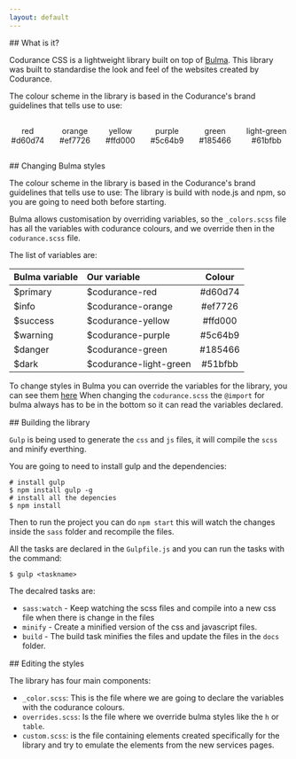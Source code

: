 ```yaml
---
layout: default
---
```


<div class="codurance-header" markdown="1">
## What is it?
</div>

Codurance CSS is a lightweight library built on top of [Bulma](https://bulma.io).
This library was built to standardise the look and feel of the websites created by Codurance.

The colour scheme in the library is based in the Codurance's brand guidelines that tells use to use:

<div class="columns" style="text-align: center; margin-top: 15px;">
    <div class="column is-2">
        <div class="circle" style="background-color: #d60d74;"></div>
        <p>red<br/> #d60d74</p>
    </div>
    <div class="column is-2">
        <div class="circle" style="background-color: #ef7726;"></div>
        <p>orange<br/> #ef7726</p>
    </div>
    <div class="column is-2">
        <div class="circle" style="background-color: #ffd000;"></div>
        <p>yellow<br/> #ffd000</p>
    </div>
    <div class="column is-2">
        <div class="circle" style="background-color: #5c64b9;"></div>
        <p>purple<br/> #5c64b9</p>
    </div>
    <div class="column is-2">
        <div class="circle" style="background-color: #185466;"></div>
        <p>green<br/> #185466</p>
    </div>
    <div class="column is-2">
        <div class="circle" style="background-color: #61bfbb;"></div>
        <p>light-green<br/> #61bfbb</p>
    </div>
</div>

<div class="codurance-header" style="margin-top: 15px;" markdown="1">
## Changing Bulma styles
</div>

The colour scheme in the library is based in the Codurance's brand guidelines that tells use to use:
The library is build with node.js and npm, so you are going to need both before starting. 

Bulma allows customisation by overriding variables, so the `_colors.scss` file has all the variables with codurance colours,
and we override then in the `codurance.scss` file. 

The list of variables are: 

| Bulma variable | Our variable | Colour |
| :--- | :--- | :---: |
| $primary | $codurance-red | #d60d74 |
| $info | $codurance-orange | #ef7726 |
| $success | $codurance-yellow | #ffd000 |
| $warning | $codurance-purple | #5c64b9 |
| $danger | $codurance-green | #185466 |
| $dark | $codurance-light-green | #51bfbb |

To change styles in Bulma you can override the variables for the library, you can see them [here](https://bulma.io/documentation/customize/variables/) 
When changing the `codurance.scss` the `@import` for bulma always has to be in the bottom so it can read the variables declared. 

<div class="codurance-header" style="margin-top: 15px;" markdown="1">
## Building the library
</div>

`Gulp` is being used to generate the `css` and `js` files, it will compile the `scss` and minify everthing. 

You are going to need to install gulp and the dependencies:
```shell
# install gulp
$ npm install gulp -g
# install all the depencies
$ npm install
```

Then to run the project you can do `npm start` this will watch the changes inside the `sass` folder and recompile the files. 

All the tasks are declared in the `Gulpfile.js` and you can run the tasks with the command:
```shell
$ gulp <taskname>
```

The decalred tasks are: 

- `sass:watch` - Keep watching the scss files and compile into a new css file when there is change in the files
- `minify` - Create a minified version of the css and javascript files.
- `build` - The build task minifies the files and update the files in the `docs` folder.

<div class="codurance-header" style="margin-top: 15px;" markdown="1">
## Editing the styles
</div>

The library has four main components:

- `_color.scss`: This is the file where we are going to declare the variables with the codurance colours.
- `overrides.scss`: Is the file where we override bulma styles like the `h` or `table`. 
- `custom.scss`: is the file containing elements created specifically for the library and try to emulate the elements from the new services pages. 


